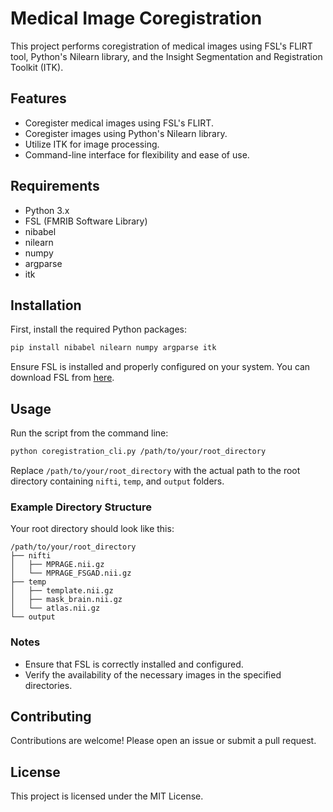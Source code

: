 # Medical Image Coregistration

This project performs coregistration of medical images using FSL's FLIRT tool, Python's Nilearn library, and the Insight Segmentation and Registration Toolkit (ITK).

## Features

- Coregister medical images using FSL's FLIRT.
- Coregister images using Python's Nilearn library.
- Utilize ITK for image processing.
- Command-line interface for flexibility and ease of use.

## Requirements

- Python 3.x
- FSL (FMRIB Software Library)
- nibabel
- nilearn
- numpy
- argparse
- itk

## Installation

First, install the required Python packages:

```sh
pip install nibabel nilearn numpy argparse itk
```

Ensure FSL is installed and properly configured on your system. You can download FSL from [here](https://fsl.fmrib.ox.ac.uk/fsl/fslwiki/FslInstallation).

## Usage

Run the script from the command line:

```sh
python coregistration_cli.py /path/to/your/root_directory
```

Replace `/path/to/your/root_directory` with the actual path to the root directory containing `nifti`, `temp`, and `output` folders.

### Example Directory Structure

Your root directory should look like this:
```
/path/to/your/root_directory
├── nifti
│   ├── MPRAGE.nii.gz
│   └── MPRAGE_FSGAD.nii.gz
├── temp
│   ├── template.nii.gz
│   ├── mask_brain.nii.gz
│   └── atlas.nii.gz
└── output
```

### Notes

- Ensure that FSL is correctly installed and configured.
- Verify the availability of the necessary images in the specified directories.

## Contributing

Contributions are welcome! Please open an issue or submit a pull request.

## License

This project is licensed under the MIT License.
